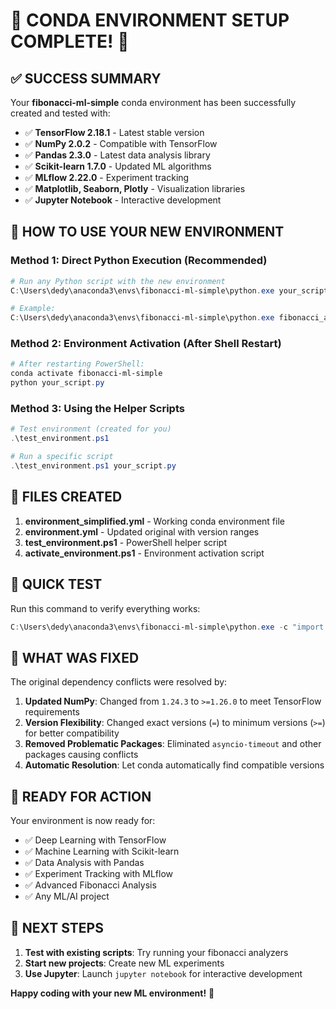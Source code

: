 # 🎉 CONDA ENVIRONMENT SETUP COMPLETE! 🎉

## ✅ SUCCESS SUMMARY

Your **fibonacci-ml-simple** conda environment has been successfully created and tested with:

- ✅ **TensorFlow 2.18.1** - Latest stable version
- ✅ **NumPy 2.0.2** - Compatible with TensorFlow
- ✅ **Pandas 2.3.0** - Latest data analysis library  
- ✅ **Scikit-learn 1.7.0** - Updated ML algorithms
- ✅ **MLflow 2.22.0** - Experiment tracking
- ✅ **Matplotlib, Seaborn, Plotly** - Visualization libraries
- ✅ **Jupyter Notebook** - Interactive development

## 🚀 HOW TO USE YOUR NEW ENVIRONMENT

### Method 1: Direct Python Execution (Recommended)
```powershell
# Run any Python script with the new environment
C:\Users\dedy\anaconda3\envs\fibonacci-ml-simple\python.exe your_script.py

# Example:
C:\Users\dedy\anaconda3\envs\fibonacci-ml-simple\python.exe fibonacci_analyzer.py
```

### Method 2: Environment Activation (After Shell Restart)
```powershell
# After restarting PowerShell:
conda activate fibonacci-ml-simple
python your_script.py
```

### Method 3: Using the Helper Scripts
```powershell
# Test environment (created for you)
.\test_environment.ps1

# Run a specific script
.\test_environment.ps1 your_script.py
```

## 📁 FILES CREATED

1. **environment_simplified.yml** - Working conda environment file
2. **environment.yml** - Updated original with version ranges
3. **test_environment.ps1** - PowerShell helper script
4. **activate_environment.ps1** - Environment activation script

## 🧪 QUICK TEST

Run this command to verify everything works:

```powershell
C:\Users\dedy\anaconda3\envs\fibonacci-ml-simple\python.exe -c "import tensorflow as tf; import numpy as np; print(f'TensorFlow {tf.__version__} + NumPy {np.__version__} = Ready!')"
```

## 🔄 WHAT WAS FIXED

The original dependency conflicts were resolved by:

1. **Updated NumPy**: Changed from `1.24.3` to `>=1.26.0` to meet TensorFlow requirements
2. **Version Flexibility**: Changed exact versions (`=`) to minimum versions (`>=`) for better compatibility
3. **Removed Problematic Packages**: Eliminated `asyncio-timeout` and other packages causing conflicts
4. **Automatic Resolution**: Let conda automatically find compatible versions

## 🎯 READY FOR ACTION

Your environment is now ready for:
- ✅ Deep Learning with TensorFlow
- ✅ Machine Learning with Scikit-learn  
- ✅ Data Analysis with Pandas
- ✅ Experiment Tracking with MLflow
- ✅ Advanced Fibonacci Analysis
- ✅ Any ML/AI project

## 🏁 NEXT STEPS

1. **Test with existing scripts**: Try running your fibonacci analyzers
2. **Start new projects**: Create new ML experiments
3. **Use Jupyter**: Launch `jupyter notebook` for interactive development

**Happy coding with your new ML environment!** 🚀
